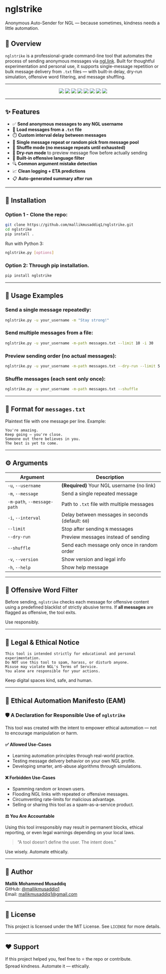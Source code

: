 # nglstrike  

Anonymous Auto-Sender for NGL — because sometimes, kindness needs a little automation.

## 📌 Overview  

`nglstrike` is a professional-grade command-line tool that automates the process of sending anonymous messages via [ngl.link](https://ngl.link). Built for thoughtful experimentation and personal use, it supports single-message repetition or bulk message delivery from `.txt` files — with built-in delay, dry-run simulation, offensive word filtering, and message shuffling.

---

<p align="center">
  <img src="https://img.shields.io/pypi/v/nglstrike?color=blue&label=PyPI&logo=pypi&style=flat-square">
  <img src="https://img.shields.io/pypi/dm/nglstrike?color=orange&label=Downloads&logo=python&style=flat-square">
  <img src="https://img.shields.io/github/license/mallikmusaddiq1/nglstrike?style=flat-square&color=green">
  <img src="https://img.shields.io/github/stars/mallikmusaddiq1/nglstrike?style=flat-square&label=Stars&color=yellow">
  <img src="https://img.shields.io/github/last-commit/mallikmusaddiq1/nglstrike?style=flat-square&color=purple">
  <img src="https://img.shields.io/github/languages/top/mallikmusaddiq1/nglstrike?style=flat-square&color=blueviolet">
  <img src="https://img.shields.io/github/languages/code-size/mallikmusaddiq1/nglstrike?style=flat-square&color=teal">
  <img src="https://img.shields.io/badge/made%20with-%E2%9D%A4%EF%B8%8F%20in%20Python-blue?style=flat-square">
</p>

---

## ✨ Features  

* ✅ **Send anonymous messages to any NGL username**  
* 📄 **Load messages from a `.txt` file**  
* ⏱️ **Custom interval delay between messages**  
* 🔁 **Single message repeat or random pick from message pool**  
* 🔄 **Shuffle mode (no message repeats until exhausted)**  
* 🧪 **Dry-run mode** to preview message flow before actually sending  
* 🚫 **Built-in offensive language filter**  
* 🔍 **Common argument mistake detection**  
* 📈 **Clean logging + ETA predictions**  
* 📋 **Auto-generated summary after run**  

---

## 🚀 Installation  

### Option 1 - Clone the repo:  

```bash  
git clone https://github.com/mallikmusaddiq1/nglstrike.git  
cd nglstrike  
pip install .  
```  

Run with Python 3:  

```bash  
nglstrike.py [options]  
```  

### Option 2: Through pip installation.  

```bash  
pip install nglstrike  
```  

---

## 🧠 Usage Examples  

### Send a single message repeatedly:  

```bash  
nglstrike.py -u your_username -m "Stay strong!"  
```  

### Send multiple messages from a file:  

```bash  
nglstrike.py -u your_username -m-path messages.txt --limit 10 -i 30  
```  

### Preview sending order (no actual messages):  

```bash  
nglstrike.py -u your_username -m-path messages.txt --dry-run --limit 5  
```  

### Shuffle messages (each sent only once):  

```bash  
nglstrike.py -u your_username -m-path messages.txt --shuffle  
```  

---

## 📁 Format for `messages.txt`  

Plaintext file with one message per line. Example:  

```
You're amazing.  
Keep going — you're close.  
Someone out there believes in you.  
The best is yet to come.  
```  

---

## ⚙️ Arguments  

| Argument                    | Description                                       |  
| --------------------------- | ------------------------------------------------- |  
| `-u`, `--username`          | **(Required)** Your NGL username (no link)        |  
| `-m`, `--message`           | Send a single repeated message                    |  
| `-m-path`, `--message-path` | Path to `.txt` file with multiple messages        |  
| `-i`, `--interval`          | Delay between messages in seconds (default: `60`) |  
| `--limit`                   | Stop after sending `N` messages                   |  
| `--dry-run`                 | Preview messages instead of sending               |  
| `--shuffle`                 | Send each message only once in random order       |  
| `-v`, `--version`           | Show version and legal info                       |  
| `-h`, `--help`              | Show help message                                 |  

---

## 🧼 Offensive Word Filter  

Before sending, `nglstrike` checks each message for offensive content using a predefined blacklist of strictly abusive terms. If **all messages** are flagged as offensive, the tool exits.  

Use responsibly.  

---

## 🛑 Legal & Ethical Notice  

```
This tool is intended strictly for educational and personal experimentation.  
Do NOT use this tool to spam, harass, or disturb anyone.  
Misuse may violate NGL's Terms of Service.  
You alone are responsible for your actions.  
```  

Keep digital spaces kind, safe, and human.  

---

## 📜 Ethical Automation Manifesto (EAM)

### 🛡️ A Declaration for Responsible Use of `nglstrike`

This tool was created with the intent to empower ethical automation — not to encourage manipulation or harm.

#### ✅ Allowed Use-Cases

- Learning automation principles through real-world practice.  
- Testing message delivery behavior on your own NGL profile.  
- Developing smarter, anti-abuse algorithms through simulations.  

#### ❌ Forbidden Use-Cases

- Spamming random or known users.  
- Flooding NGL links with repeated or offensive messages.  
- Circumventing rate-limits for malicious advantage.  
- Selling or sharing this tool as a spam-as-a-service product.  

#### ⚖️ You Are Accountable

Using this tool irresponsibly may result in permanent blocks, ethical reporting, or even legal warnings depending on your local laws.

> “A tool doesn’t define the user. The intent does.”

Use wisely. Automate ethically.

---

## 👤 Author  

**Mallik Mohammed Musaddiq**  
GitHub: [@mallikmusaddiq1](https://github.com/mallikmusaddiq1)  
Email: [mallikmusaddiq1@gmail.com](mailto:mallikmusaddiq1@gmail.com)  

---

## 📄 License  

This project is licensed under the MIT License. See `LICENSE` for more details.  

---

## ❤️ Support  

If this project helped you, feel free to ⭐ the repo or contribute.  
Spread kindness. Automate it — ethically.